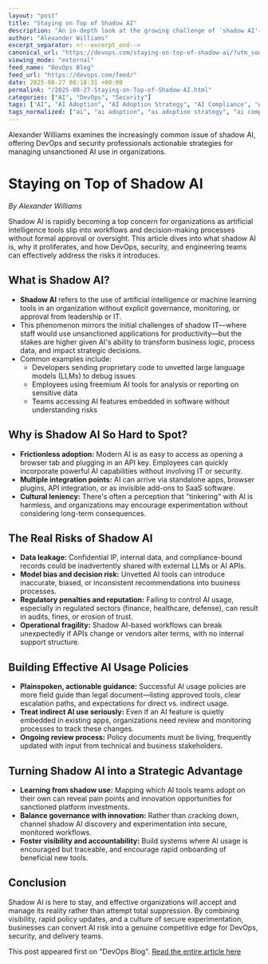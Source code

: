 ```yaml
---
layout: "post"
title: "Staying on Top of Shadow AI"
description: "An in-depth look at the growing challenge of 'shadow AI'—the emergence of unsanctioned AI tools in organizations—exploring its risks, parallels to shadow IT, and practical approaches for DevOps teams to manage governance, compliance, and security without stifling innovation."
author: "Alexander Williams"
excerpt_separator: <!--excerpt_end-->
canonical_url: "https://devops.com/staying-on-top-of-shadow-ai/?utm_source=rss&utm_medium=rss&utm_campaign=staying-on-top-of-shadow-ai"
viewing_mode: "external"
feed_name: "DevOps Blog"
feed_url: "https://devops.com/feed/"
date: 2025-08-27 08:18:31 +00:00
permalink: "/2025-08-27-Staying-on-Top-of-Shadow-AI.html"
categories: ["AI", "DevOps", "Security"]
tags: ["AI", "AI Adoption", "AI Adoption Strategy", "AI Compliance", "AI Governance", "AI Governance Best Practices", "AI Governance Framework", "AI in DevOps", "AI in Regulated Industries", "AI Oversight", "AI Security Risks", "AI Usage Policy", "AI Workflow Monitoring", "AIOps", "Business Of DevOps", "Contributed Content", "Data Governance", "Data Governance And AI", "DevOps", "Enterprise AI Adoption", "Generative AI Risks", "Innovation Strategy", "Organizational Risk", "Policy Management", "Posts", "Regulatory Compliance", "Responsible AI", "Security", "Shadow AI", "Shadow IT", "Social Facebook", "Social LinkedIn", "Social X", "Unapproved AI Tools"]
tags_normalized: ["ai", "ai adoption", "ai adoption strategy", "ai compliance", "ai governance", "ai governance best practices", "ai governance framework", "ai in devops", "ai in regulated industries", "ai oversight", "ai security risks", "ai usage policy", "ai workflow monitoring", "aiops", "business of devops", "contributed content", "data governance", "data governance and ai", "devops", "enterprise ai adoption", "generative ai risks", "innovation strategy", "organizational risk", "policy management", "posts", "regulatory compliance", "responsible ai", "security", "shadow ai", "shadow it", "social facebook", "social linkedin", "social x", "unapproved ai tools"]
---
```


Alexander Williams examines the increasingly common issue of shadow AI, offering DevOps and security professionals actionable strategies for managing unsanctioned AI use in organizations.<!--excerpt_end-->

# Staying on Top of Shadow AI

*By Alexander Williams*

Shadow AI is rapidly becoming a top concern for organizations as artificial intelligence tools slip into workflows and decision-making processes without formal approval or oversight. This article dives into what shadow AI is, why it proliferates, and how DevOps, security, and engineering teams can effectively address the risks it introduces.

## What is Shadow AI?

- **Shadow AI** refers to the use of artificial intelligence or machine learning tools in an organization without explicit governance, monitoring, or approval from leadership or IT.
- This phenomenon mirrors the initial challenges of shadow IT—where staff would use unsanctioned applications for productivity—but the stakes are higher given AI's ability to transform business logic, process data, and impact strategic decisions.
- Common examples include:
  - Developers sending proprietary code to unvetted large language models (LLMs) to debug issues
  - Employees using freemium AI tools for analysis or reporting on sensitive data
  - Teams accessing AI features embedded in software without understanding risks

## Why is Shadow AI So Hard to Spot?

- **Frictionless adoption:** Modern AI is as easy to access as opening a browser tab and plugging in an API key. Employees can quickly incorporate powerful AI capabilities without involving IT or security.
- **Multiple integration points:** AI can arrive via standalone apps, browser plugins, API integration, or as invisible add-ons to SaaS software.
- **Cultural leniency:** There's often a perception that "tinkering" with AI is harmless, and organizations may encourage experimentation without considering long-term consequences.

## The Real Risks of Shadow AI

- **Data leakage:** Confidential IP, internal data, and compliance-bound records could be inadvertently shared with external LLMs or AI APIs.
- **Model bias and decision risk:** Unvetted AI tools can introduce inaccurate, biased, or inconsistent recommendations into business processes.
- **Regulatory penalties and reputation:** Failing to control AI usage, especially in regulated sectors (finance, healthcare, defense), can result in audits, fines, or erosion of trust.
- **Operational fragility:** Shadow AI-based workflows can break unexpectedly if APIs change or vendors alter terms, with no internal support structure.

## Building Effective AI Usage Policies

- **Plainspoken, actionable guidance:** Successful AI usage policies are more field guide than legal document—listing approved tools, clear escalation paths, and expectations for direct vs. indirect usage.
- **Treat indirect AI use seriously:** Even if an AI feature is quietly embedded in existing apps, organizations need review and monitoring processes to track these changes.
- **Ongoing review process:** Policy documents must be living, frequently updated with input from technical and business stakeholders.

## Turning Shadow AI into a Strategic Advantage

- **Learning from shadow use:** Mapping which AI tools teams adopt on their own can reveal pain points and innovation opportunities for sanctioned platform investments.
- **Balance governance with innovation:** Rather than cracking down, channel shadow AI discovery and experimentation into secure, monitored workflows.
- **Foster visibility and accountability:** Build systems where AI usage is encouraged but traceable, and encourage rapid onboarding of beneficial new tools.

## Conclusion

Shadow AI is here to stay, and effective organizations will accept and manage its reality rather than attempt total suppression. By combining visibility, rapid policy updates, and a culture of secure experimentation, businesses can convert AI risk into a genuine competitive edge for DevOps, security, and delivery teams.

This post appeared first on "DevOps Blog". [Read the entire article here](https://devops.com/staying-on-top-of-shadow-ai/?utm_source=rss&utm_medium=rss&utm_campaign=staying-on-top-of-shadow-ai)
